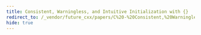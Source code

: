 ```yaml
---
title: Consistent, Warningless, and Intuitive Initialization with {}
redirect_to: /_vendor/future_cxx/papers/C%20-%20Consistent,%20Warningless,%20and%20Intuitive%20Initialization%20with%20%7B%7D.html
hide: true
---
```

